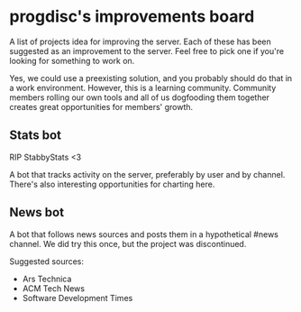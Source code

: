 # progdisc's improvements board
A list of projects idea for improving the server.
Each of these has been suggested as an improvement to the server.
Feel free to pick one if you're looking for something to work on.

Yes, we could use a preexisting solution, and you probably should do that in
a work environment. However, this is a learning community. Community members
rolling our own tools and all of us dogfooding them together creates great
opportunities for members' growth. 

## Stats bot
RIP StabbyStats <3

A bot that tracks activity on the server, preferably by user and by channel.
There's also interesting opportunities for charting here.

## News bot
A bot that follows news sources and posts them in a hypothetical #news channel.
We did try this once, but the project was discontinued.

Suggested sources:
* Ars Technica
* ACM Tech News
* Software Development Times

